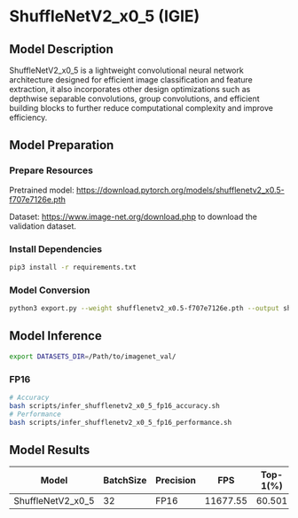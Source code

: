 # ShuffleNetV2_x0_5 (IGIE)

## Model Description

ShuffleNetV2_x0_5 is a lightweight convolutional neural network architecture designed for efficient image classification and feature extraction, it also incorporates other design optimizations such as depthwise separable convolutions, group convolutions, and efficient building blocks to further reduce computational complexity and improve efficiency.

## Model Preparation

### Prepare Resources

Pretrained model: <https://download.pytorch.org/models/shufflenetv2_x0.5-f707e7126e.pth>

Dataset: <https://www.image-net.org/download.php> to download the validation dataset.

### Install Dependencies

```bash
pip3 install -r requirements.txt
```

### Model Conversion

```bash
python3 export.py --weight shufflenetv2_x0.5-f707e7126e.pth --output shufflenetv2_x0_5.onnx
```

## Model Inference

```bash
export DATASETS_DIR=/Path/to/imagenet_val/
```

### FP16

```bash
# Accuracy
bash scripts/infer_shufflenetv2_x0_5_fp16_accuracy.sh
# Performance
bash scripts/infer_shufflenetv2_x0_5_fp16_performance.sh
```

## Model Results

| Model             | BatchSize | Precision | FPS      | Top-1(%) | Top-5(%) |
|-------------------|-----------|-----------|----------|----------|----------|
| ShuffleNetV2_x0_5 | 32        | FP16      | 11677.55 | 60.501   | 81.702   |
